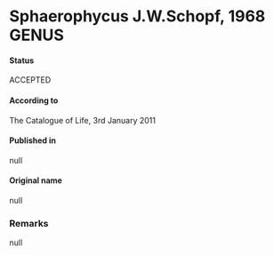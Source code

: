 # Sphaerophycus J.W.Schopf, 1968 GENUS

#### Status
ACCEPTED

#### According to
The Catalogue of Life, 3rd January 2011

#### Published in
null

#### Original name
null

### Remarks
null